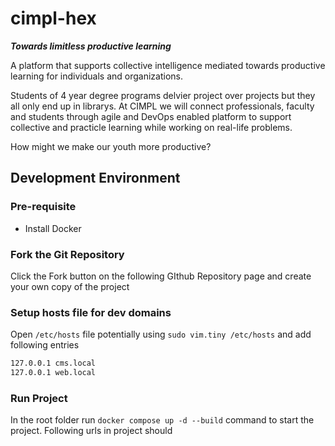 # cimpl-hex
***Towards limitless productive learning***


A platform that supports collective intelligence mediated towards productive learning for individuals and organizations.



Students of 4 year degree programs delvier project over projects but they all only end up in librarys. At CIMPL we will connect professionals, faculty and students through agile and DevOps enabled platform to support collective and practicle learning while working on real-life problems.



How might we make our youth more productive?



## Development Environment

### Pre-requisite
- Install Docker

### Fork the Git Repository
Click the Fork button on the following GIthub Repository page and create your own copy of the project


### Setup hosts file for dev domains

Open `/etc/hosts` file potentially using `sudo vim.tiny /etc/hosts` and add following entries
```bash
127.0.0.1 cms.local
127.0.0.1 web.local
```

### Run Project
In the root folder run `docker compose up -d --build` command to start the project. Following urls in project should 
